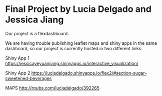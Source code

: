 # Final Project by Lucia Delgado and Jessica Jiang

Our project is a flexdashboard. 

We are having trouble publishing  leaflet maps and shiny apps in the same dashboard, so our project is currently hosted in two different links: 

Shiny App 1
https://jessicayeyuanjiang.shinyapps.io/interactive_visualization/

Shiny App 2
https://luciadelgado.shinyapps.io/flex2/#section-sugar-sweetened-beverages

MAPS
http://rpubs.com/luciadelgado/392265
